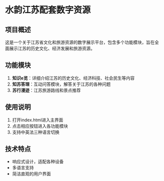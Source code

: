 # 水韵江苏配套数字资源

## 项目概述

这是一个关于江苏省文化和旅游资源的数字展示平台，包含多个功能模块，旨在全面展示江苏的历史文化、经济发展和旅游资源。

## 功能模块

1. **知识е览**：详细介绍江苏的历史文化、经济科技、社会民生等内容
2. **知苏答理**：互动问答模块，解答关于江苏的各种问题
3. **苏行漫迹**：江苏旅游路线和景点推荐

## 使用说明

1. 打开index.html进入主界面
2. 点击相应按钮进入各功能模块
3. 支持中英法三种语言切换

## 技术特点

- 响应式设计，适配各种设备
- 多语言支持
- 简洁直观的用户界面

